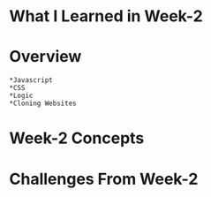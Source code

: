 # What I Learned in Week-2

# Overview
    *Javascript
    *CSS
    *Logic
    *Cloning Websites
# Week-2 Concepts

# Challenges From Week-2
